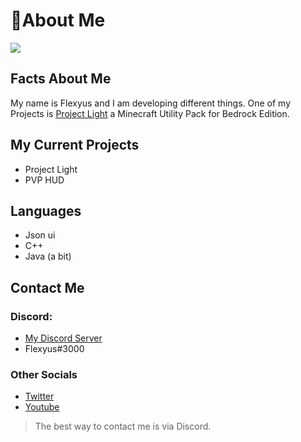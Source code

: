 # 👋About Me

![](https://github-readme-stats.vercel.app/api?username=Flexyus&show_icons=true&theme=react)



## Facts About Me

My name is Flexyus and I am developing different things. One of my Projects is [Project Light](https://dsc.gg/Projectlight) a Minecraft Utility Pack for Bedrock Edition. 


## My Current Projects

- Project Light 
- PVP HUD 


## Languages

- Json ui
- C++
- Java (a bit)


## Contact Me 

### Discord:
- [My Discord Server](https://dsc.gg/Flexyus)
- Flexyus#3000

### Other Socials
- [Twitter](https://twitter.com/Flexyus3000)
- [Youtube](https://www.youtube.com/channel/UCfnZarTVXLwbhFKscZd_ahg)

> The best way to contact me is via Discord.




